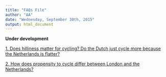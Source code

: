 ```yaml
---
title: "FAQs File"
author: "AA"
date: "Wednesday, September 30th, 2015"
output: html_document
---
```

<html>
<script>
function toggleElement(id) { 
  if(document.getElementById(id).style.display == 'none') 
  { 
    document.getElementById(id).style.display = ''; } 
  
  else { 
    document.getElementById(id).style.display = 'none'; 
    } 
  }
  
</script>
<b> Under development </b>

[1\. Does hilliness matter for cycling? Do the Dutch just cycle more because the Netherlands is flatter?](javascript:toggleElement('a1'))

<div id="a1" style="display:none">Hilliness is certainly an important predictor of cycling levels in England, with the probability of cycling a trip falling steadily as the hilliness of the local area increases (Figure 1). Overall, people in the tenth of the population in the flattest areas are three times more likely to cycle a trip than the tenth of people in the hilliest areas (2.8% trips cycled vs 0.8%).  

![Figure 1: Proportion of trips cycled in England, according to the hilliness of the local area](./assets/Figure 1_FAQs.jpg)

It is also true that the Netherlands is a flatter country than England. As illustrated in Figure 2, around 80% of people in the Netherlands live in areas that are below the 20th centile for local hilliness in England. Under 4% of people in the Netherlands in live in areas that are above the 50th centile for hilliness in England. Note that in both England and the Netherlands the local area is defined using administrative areas desgined to contain populations of around 1500 individuals.  
Figure 2: Distribution of the population of the Netherlands in tersm of the hililness of their local area, relative to the tenths defined in England.  
We estimated what would happen if to cycling levels in England if England had the same flat topography as the Netherlands (but the existing infrastructure, travel patterns and cycling cultures). We did this by re-weighting the cycle mode share shown in Figure 1 according to the Dutch distribution of hilliness shown in Figure 2 – i.e. giving much more weight to the cycling levels of those living in the flattest parts of England than those living in the hilliest parts. In this ‘Dutch levels of hilliness’ scenario, the proportion of trips cycled in England rose from 1.7% to 2.6%. This is still ten times lower than the mode share of 26.7% actually observed in the Netherlands. So although hilliness does explain a small part of why the English cycle less than the Dutch, it still leaves a massive difference unexplained. Or to put it another way, only if cycling levels in England were increased ten-fold would ‘the Netherlands is flatter’ become a convincing excuse for England lagging behind.  
</div>

[2\. How does propensity to cycle differ between London and the Netherlands?](javascript:toggleElement('a2'))

<div id="a2" style="display:none">People in the Netherlands make 26.7% of trips by bicycle, fifteen times higher than the figure of 1.7% in England. In addition, cycling in England is slewed towards younger, male cyclists (Figure 1A). By contrast in the Netherlands cycling remains common into older age, and women are in fact slightly more likely to cycle than men (Figure 1B). This means that the difference between England and the Netherlands is particularly large for women and older people (Figure 2). For example, whereas the cycle mode share is ‘only’ six times higher in the Netherlands than in England for men in their thirties, it is over 20 times higher for women in their thirties or men in their seventies and eighties. For women in their seventies and eighties, the cycle mode share is over 60 times higher in the Netherlands than in England.  
Figure 1: Proportion of trips cycled in England and the Netherlands, stratified by age and sex  
Figure 2: Ratio of cycle mode share in the Netherlands versus England, stratified by age and sex  
In both countries, the probability of cycling falls rapidly as trip distance increases. Interestingly, the shape of this ‘distance decay’ relationship is generally similar between the two countries (Figure 3). In other words, the Dutch achieve their higher cycling levels by boosting the relative probability that trips of all distances will be made by bicycle. This indicates that the potential to increase cycling levels in England exists for longer trips (≥10km) as well as for the shorter trips that are more often targeted in cycling interventions, perhaps through improved infrastructure or a more widespread adoption of ebikes. The only noticeable difference between England and the Netherlands is that the Dutch are relatively more likely to cycle short trips ≤1.5 miles than the English. Plausibly, this reflects being cycled in the Netherlands that are more often walked in England.  
Figure 3: ‘Distance decay’ curves in England and the Netherlands, showing the probability that a trip of a given distance will be cycled relative to a trip of 2 miles  
</div>
</html>